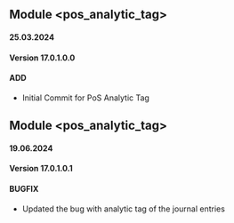 ## Module <pos_analytic_tag>

#### 25.03.2024
#### Version 17.0.1.0.0
#### ADD
 - Initial Commit for PoS Analytic Tag

## Module <pos_analytic_tag>

#### 19.06.2024
#### Version 17.0.1.0.1
#### BUGFIX

- Updated the bug with analytic tag of the journal entries